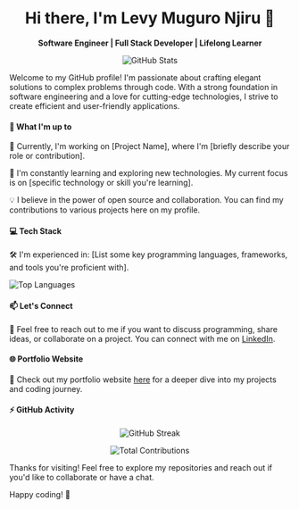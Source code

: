 <div style="text-align: center;">
  <h1>Hi there, I'm Levy Muguro Njiru 👋</h1>
  <p><strong>Software Engineer | Full Stack Developer | Lifelong Learner</strong></p>
</div>

<p align="center">
  <img src="https://github-readme-stats.vercel.app/api?username=levy-web&show_icons=true" alt="GitHub Stats">
</p>

Welcome to my GitHub profile! I'm passionate about crafting elegant solutions to complex problems through code. With a strong foundation in software engineering and a love for cutting-edge technologies, I strive to create efficient and user-friendly applications.

#### 🚀 What I'm up to

🔭 Currently, I'm working on [Project Name], where I'm [briefly describe your role or contribution].

🌱 I'm constantly learning and exploring new technologies. My current focus is on [specific technology or skill you're learning].

💡 I believe in the power of open source and collaboration. You can find my contributions to various projects here on my profile.

#### 💻 Tech Stack

🛠️ I'm experienced in: [List some key programming languages, frameworks, and tools you're proficient with].

![Top Languages](https://github-readme-stats.vercel.app/api/top-langs/?username=levy-web&layout=compact)

#### 📫 Let's Connect

📢 Feel free to reach out to me if you want to discuss programming, share ideas, or collaborate on a project. You can connect with me on [LinkedIn](https://www.linkedin.com/in/levy-njiru-muguro/).

#### 🌐 Portfolio Website

🔗 Check out my portfolio website [here](https://levy-portfolio-delta.vercel.app/) for a deeper dive into my projects and coding journey.


#### ⚡ GitHub Activity

<p align="center">
  <img src="https://github-readme-streak-stats.herokuapp.com/?user=levy-web&theme=dark&hide=stars,commits,prs,issues" alt="GitHub Streak">
</p>

<p align="center">
  <img src="https://github-profile-summary-cards.vercel.app/api/cards/profile-details?username=levy-web&theme=vue" alt="Total Contributions">
</p>
 

Thanks for visiting! Feel free to explore my repositories and reach out if you'd like to collaborate or have a chat.

Happy coding! 🚀
